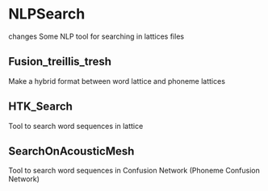 # NLPSearch

changes
Some NLP tool for searching in lattices files
 
## Fusion_treillis_tresh

Make a hybrid format between word lattice and phoneme lattices

## HTK_Search

Tool to search word sequences in lattice

## SearchOnAcousticMesh

Tool to search word sequences in Confusion Network (Phoneme Confusion Network)
